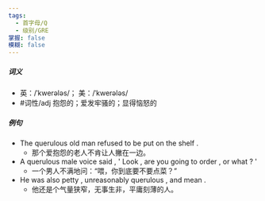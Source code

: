 ```yaml
---
tags:
  - 首字母/Q
  - 级别/GRE
掌握: false
模糊: false
---
```

##### 词义
- 英：/ˈkwerələs/； 美：/ˈkwerələs/
- #词性/adj  抱怨的；爱发牢骚的；显得恼怒的
##### 例句
- The querulous old man refused to be put on the shelf .
	- 那个爱抱怨的老人不肯让人撇在一边。
- A querulous male voice said , ' Look , are you going to order , or what ? '
	- 一个男人不满地问：“喂，你到底要不要点菜？”
- He was also petty , unreasonably querulous , and mean .
	- 他还是个气量狭窄，无事生非，平庸刻薄的人。
